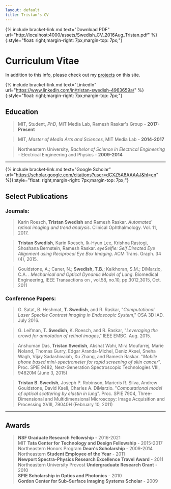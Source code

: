 ```yaml
---
layout: default
title: Tristan's CV
---
```


{% include bracket-link.md text="Download PDF" url="http://localhost:4000/assets/Swedish_CV_2016Aug_Tristan.pdf" %}{:style="float: right;margin-right: 7px;margin-top: 7px;"}
# Curriculum Vitae

In addition to this info, please check out my [projects]({{site.url}}/projects/) on this site.

{% include bracket-link.md text="LinkedIn" url="https://www.linkedin.com/in/tristan-swedish-4963659a/" %}{:style="float: right;margin-right: 7px;margin-top: 7px;"}
## Education

> MIT, Student, *PhD*, MIT Media Lab, Ramesh Raskar's Group - **2017-Present**

> MIT, *Master of Media Arts and Sciences*, MIT Media Lab - **2014-2017**

> Northeastern University, *Bachelor of Science in Electrical Engineering* - Electrical Engineering and Physics - **2009-2014**

---

{% include bracket-link.md text="Google Scholar" url="https://scholar.google.com/citations?user=dCXZ5A8AAAAJ&hl=en" %}{:style="float: right;margin-right: 7px;margin-top: 7px;"}
## Select Publications

### Journals:

> Karin Roesch, **Tristan Swedish** and Ramesh Raskar. *Automated retinal imaging and trend analysis*. Clinical Ophthalmology. Vol. 11, 2017.

> **Tristan Swedish**, Karin Roesch, Ik-Hyun Lee, Krishna Rastogi, Shoshana Bernstein, Ramesh Raskar. *eyeSelfie: Self Directed Eye Alignment using Reciprocal Eye Box Imaging*. ACM Trans. Graph. 34 (4), 2015.

> Gouldstone, A.; Caner, N.; **Swedish, T.B.**; Kalkhoran, S.M.; DiMarzio, C.A. . *Mechanical and Optical Dynamic Model of Lung*. Biomedical Engineering, IEEE Transactions on , vol.58, no.10, pp.3012,3015, Oct. 2011

### Conference Papers:

> G. Satat, B. Heshmat, **T. Swedish**, and R. Raskar, "*Computational Laser Speckle Contrast Imaging in Endoscopic System*," OSA 3D IAD. July 2016.

> G. Leifman, **T. Swedish**, K. Roesch, and R. Raskar, "*Leveraging the crowd for annotation of retinal images*," IEEE EMBC. Aug. 2015.

> Anshuman Das, **Tristan Swedish**, Akshat Wahi, Mira Moufarrej, Marie Noland, Thomas Gurry, Edgar Aranda-Michel, Deniz Aksel, Sneha Wagh, Vijay Sadashivaiah, Xu Zhang, and Ramesh Raskar. "*Mobile phone based mini-spectrometer for rapid screening of skin cancer*". Proc. SPIE 9482, Next-Generation Spectroscopic Technologies VIII, 94820M (June 3, 2015)

> **Tristan B. Swedish**, Joseph P. Robinson, Maricris R. Silva, Andrew Gouldstone, David Kaeli, Charles A. DiMarzio. "*Computational model of optical scattering by elastin in lung*". Proc. SPIE 7904, Three-Dimensional and Multidimensional Microscopy: Image Acquisition and Processing XVIII, 79040H (February 10, 2011)

---

## Awards
> **NSF Graduate Research Fellowship** - 2016-2021  
> MIT **Tata Center for Technology and Design Fellowship** - 2015-2017  
> Northeastern Honors Program **Dean's Scholarship** - 2009-2014  
> Northeastern **Student Employee of the Year** - 2011  
> **Newport Spectra-Physics Research Excellence Travel Award** - 2011  
> Northeastern University Provost **Undergraduate Research Grant** - 2010  
> **SPIE Scholarship in Optics and Photonics** - 2010  
> **Gordon Center for Sub-Surface Imaging Systems Scholar** - 2009  
